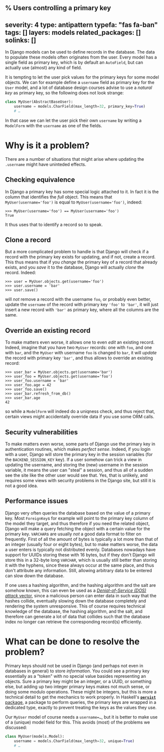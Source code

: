 % Users controlling a primary key
---
severity: 4
type: antipattern
typefa: "fas fa-ban"
tags: []
layers: models
related_packages: []
solinks: []
---

In Django models can be used to define records in the database. The data to populate these models often originates from the user. Every model has a single field as primary key, which is by default an `AutoField`, but can actually use (almost) any kind of field.

It is tempting to let the user pick values for the primary keys for some model objects. We can for example define a `username` field as primary key for the `User` model, and a lot of database design courses advise to use a *natural key* as primary key, so the following does not look strange:

```python
class MyUser(AbstractBaseUser):
    username = models.CharField(max_length=32, primary_key=True)
    # …
```

In that case we can let the user pick their own `username` by writing a `ModelForm` with the `username` as one of the fields.

# Why is it a problem?

There are a number of situations that might arise where updating the `.username` might have uninteded effects.

## Checking equivalence

In Django a primary key has some special logic attached to it. In fact it is the column that identifies the *full* object. This means that `MyUser(username='foo')` is equal to `MyUser(username='foo')`, indeed:

```pycon
>>> MyUser(username='foo') == MyUser(username='foo')
True
```

It thus uses that to identify a record so to speak.

## Clone a record

But a more complicated problem to handle is that Django will check if a record with the primary key exists for updating, and if not, create a record. This thus means that if you *change* the primary key of a record that already exists, and you *save* it to the database, Django will actually *clone* the record. Indeed:

```pycon
>>> user = MyUser.objects.get(username='foo')
>>> user.username = 'bar'
>>> user.save()
```

will *not* remove a record with the username `foo`, or probably even better, update the `username` of the record with primary key `'foo'` to `'bar'`, it will just insert a new record with `'bar'` as primary key, where all the columns are the same.

## Override an existing record

To make matters even worse, it allows one to even *edit* an existing record. Indeed, imagine that you have two `MyUser` records: one with `foo`, and one with `bar`, and the `MyUser` with username `foo` is changed to `bar`, it will *update* the record with primary key `'bar'`, and thus allows to override an existing record:

```pycon
>>> user_bar = MyUser.objects.get(username='bar')
>>> user_foo = MyUser.objects.get(username='foo')
>>> user_foo.username = 'bar'
>>> user_foo.age = 42
>>> user_foo.save()
>>> user_bar.refresh_from_db()
>>> user_bar.age
42
```

so while a `ModelForm` will indeed do a uniqness check, and thus reject that, certain views might accidentally override data if you use some ORM calls.

## Security vulnerabilities

To make matters even worse, some parts of Django use the primary key in authentication routines, which makes *perfect sense*. Indeed, if you login with a user, Django will store the primary key in the session variables (for the `BACKEND_SESSION_KEY` key). If a user somehow can trick a view in updating the username, and storing the (new) username in the session variable, it means the user can "steal" a session, and thus all of a sudden see the site like the other user would see that. Yes, that is unlikely, and requires some views with security problems in the Django site, but still it is not a good idea.

## Performance issues

Django very often queries the database based on the value of a primary key. Most `ForeignKey`s for example will point to the primary key column of the model they target, and thus therefore if you need the related object, Django will make a query fetching the object with a certain value for the primary key. `VARCHAR`s are usually *not* a good data format to filter on frequently. First of all the amount of bytes is typically a lot more than that of an integer (usually four or eight bytes), but to make matters worse, the data a user enters is typically not distributed evenly. Databases nowadays have support for UUIDs storing these with 16 bytes, but if they don't Django will store this in a 32-byte long `VARCHAR`, which is usually still better than storing it with the hyphens, since these always occur at the same place, and thus don't attribute any information. Still, allowing arbitrary data to be entered can slow down the database.

If one uses a hashing algorithm, and the hashing algorithm and the salt are somehow known, this can even be used as a [*Denial-of-Service (DOS) attack* vector](https://en.wikipedia.org/wiki/Denial-of-service_attack), since a malicious person can enter data in such way that the hashes collide, eventually slowing down the database completely and rendering the system unresponsive. This of course requires technical knowledge of the database, the hashing algorithm, and the salt, and therefore can generate a lot of data that collides such that the database index no longer can retrieve the corresponding record(s) efficiently.

# What can be done to resolve the problem?

Primary keys should not be used in Django (and perhaps not even in databases in general) to store *information*. You could see a primary key essentially as a "token" with no special value basides representing an objects. Sure a primary key might be an integer, or a UUID, or something else, but adding up two integer primary keys makes not much sense, or doing some modulo operations. These might be integers, but this is more a technical detail to get the mechanics to work properly. In Haskell's [**`persist`** package](https://hackage.haskell.org/package/persistent), a package to perform queries, the primary keys are wrapped in a dedicated type, exactly to prevent treating the keys as the values they use.

Our `MyUser` model of course needs a `username=…`, but it is better to make use of a (unique) model field for this. This avoids (most) of the problems we discussed:

```python
class MyUser(models.Model):
    username = models.CharField(max_length=32, unique=True)
    # …
```
